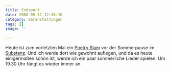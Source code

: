 ```yaml
---
title: Endspurt
date: 2008-05-11 12:36:10
category: Veranstaltungen
tags: []
image: ''

---
```


Heute ist zum vorletzten Mal ein [Poetry Slam](http://www.planetslam.de) vor der Sommerpause im [Substanz](http://www.substanz-club.de). Und ich werde dort wie gewohnt auflegen, und da es heute einigermaßen schön ist, werde ich ein paar sommerliche Lieder spielen. Um 19.30 Uhr fängt es wieder immer an.
